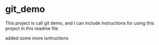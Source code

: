 # git_demo

This project is call git demo, and I can include instructions for using this project in this readme file

added some more isntructions